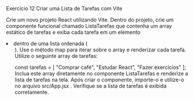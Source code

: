 Exercício 12 Criar uma Lista de Tarefas com Vite

Crie um novo projeto React utilizando Vite. Dentro do projeto, crie um componente funcional chamado ListaTarefas que contenha um array estático de tarefas e exiba cada tarefa em um elemento <li> dentro de uma lista ordenada (<ol> ). Use o método map para iterar sobre o array e renderizar cada tarefa. Utilize o seguinte array de tarefas:

const tarefas = [ "Comprar café", "Estudar React", "Fazer exercícios" ];
Inclua este array diretamente no componente ListaTarefas e renderize a lista de tarefas na tela. Após criar o componente, importe-o e utilize-o no arquivo src/App.jsx . Verifique se a lista de tarefas é exibida corretamente.